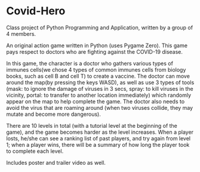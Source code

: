 # Covid-Hero
Class project of Python Programming and Application, written by a group of 4 members.

An original action game written in Python (uses Pygame Zero). This game pays respect to doctors who are fighting against the COVID-19 disease. 

In this game, the character is a doctor who gathers various types of immunes cells(we chose 4 types of common immunes cells from biology books, such as cell B and cell T) to create a vaccine. The doctor can move around the map(by pressing the keys WASD), as well as use 3 types of tools (mask: to ignore the damage of viruses in 3 secs, spray: to kill viruses in the vicinity, portal: to transfer to another location immediately) which randomly appear on the map to help complete the game. The doctor also needs to avoid the virus that are roaming around (when two viruses collide, they may mutate and become more dangerous).

There are 10 levels in total (with a tutorial level at the beginning of the game), and the game becomes harder as the level increases. When a player losts, he/she can see a ranking list of past players, and try again from level 1; when a player wins, there will be a summary of how long the player took to complete each level.

Includes poster and trailer video as well.

